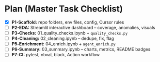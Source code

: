 # Plan (Master Task Checklist)

- [x] **P1-Scaffold:** repo folders, env files, config, Cursor rules
- [ ] **P2-EDA:** Streamlit interactive dashboard – coverage, anomalies, visuals
- [ ] **P3‑Checks:** 01_quality_checks.ipynb + `quality_checks.py`
- [ ] **P4‑Cleaning:** 02_cleaning.ipynb – dedupe, fix, flag
- [ ] **P5‑Enrichment:** 04_enrich.ipynb + `agent_enrich.py`
- [ ] **P6‑Summary:** 03_summary.ipynb – charts, metrics, README badges
- [ ] **P7‑CI:** pytest, nbval, black, Action workflow
